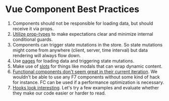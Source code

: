 # Vue Component Best Practices

1. Components should not be responsible for loading data, but should receive it via props.
2. [Utilize prop-types](https://michaelnthiessen.com/unlock-full-potential-prop-types/) to make expectations clear and minimize internal conditional guards.
3. Components can trigger state mutations in the store.  So state mutations might come from anywhere (client, server, time interval) but data rendering will always flow down.
4. Use [pages](../pages) for loading data and triggering state mutations.
5. Make use of [slots](https://vuejs.org/v2/guide/components-slots.html) for things like modals that can wrap dynamic content.
6. [Functional components don't seem great in their current iteration](https://github.com/vuejs/vue/issues/7492#issuecomment-463172013).  We wouldn't be able to use any F7 components without some kind of hack for instance.  FC can be used if a performance optimization is necessary.
7. [Hooks look interesting](https://blog.logrocket.com/hooks-are-coming-to-vue/).  Let's try a few examples and evaluate whether they make our code easier or harder to read.
